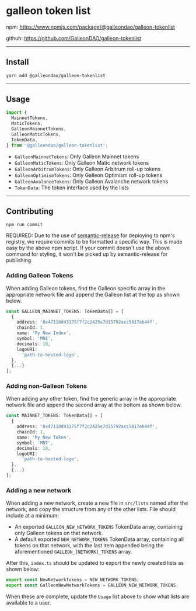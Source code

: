 # galleon token list

npm: <https://www.npmjs.com/package/@galleondao/galleon-tokenlist>

github: <https://github.com/GalleonDAO/galleon-tokenlist>

---

## Install

```bash
yarn add @galleondao/galleon-tokenlist
```

---

## Usage

```typescript
import {
  MainnetTokens,
  MaticTokens,
  GalleonMainnetTokens,
  GalleonMaticTokens,
  TokenData,
} from '@galleondao/galleon-tokenlist';
```

- `GalleonMainnetTokens`: Only Galleon Mainnet tokens
- `GalleonMaticTokens`: Only Galleon Matic network tokens
- `GalleonArbitrumTokens`: Only Galleon Arbitrum roll-up tokens
- `GalleonOptimismTokens`: Only Galleon Optimism roll-up tokens
- `GalleonAvalanceTokens`: Only Galleon Avalanche network tokens
- `TokenData`: The token interface used by the lists

---

## Contributing

`npm run commit`

REQUIRED: Due to the use of [semantic-release](https://www.npmjs.com/package/semantic-release-cli) for deploying to npm's registry, we require commits to be formatted a specific way. This is made easy by the above npm script. If your commit doesn't use the above command for styling, it won't be picked up by semantic-release for publishing.

### Adding Galleon Tokens

When adding Galleon tokens, find the Galleon specific array in the appropriate network file and append the Galleon list at the top as shown below.

```typescript
const GALLEON_MAINNET_TOKENS: TokenData[] = [
  {
    address: '0x47110d43175f7f2c2425e7d15792acc5817eb44f',
    chainId: 1,
    name: 'My New Index',
    symbol: 'MNI',
    decimals: 18,
    logoURI:
      'path-to-hosted-logo',
  },
  {...}
];
```

### Adding non-Galleon Tokens

When adding any other token, find the generic array in the appropriate network file and append the second array at the bottom as shown below.

```typescript
const MAINNET_TOKENS: TokenData[] = [
  {
    address: '0x47110d43175f7f2c2425e7d15792acc5817eb44f',
    chainId: 1,
    name: 'My New Token',
    symbol: 'MNT',
    decimals: 18,
    logoURI:
      'path-to-hosted-logo',
  },
  {...}
];
```

### Adding a new network

When adding a new network, create a new file in `src/lists` named after the network, and copy the structure from any of the other lists.
File should include at a minimum:

- An exported `GALLEON_NEW_NETWORK_TOKENS` TokenData array, containing only Galleon tokens on that network.
- A default exported `NEW_NETWORK_TOKENS` TokenData array, containing all tokens on that network, with the last item appended being the aforementioned `GALLEON_[NETWORK]_TOKENS` array.

After this, `index.ts` should be updated to export the newly created lists as shown below:

```typescript
export const NewNetworkTokens = NEW_NETWORK_TOKENS;
export const GalleonNewNetworkTokens = GALLEON_NEW_NETWORK_TOKENS;
```

When these are complete, update the `Usage` list above to show what lists are available to a user.
